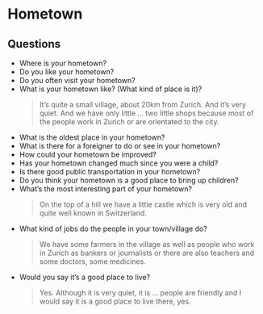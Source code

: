 # Hometown
## Questions
* Where is your hometown?
* Do you like your hometown?
* Do you often visit your hometown?
* What is your hometown like? (What kind of place is it)?
    > It’s quite a small village, about 20km from Zurich. And it’s very quiet. And we have only little ... two little shops because most of the people work in Zurich or are orientated to the city.
* What is the oldest place in your hometown?
* What is there for a foreigner to do or see in your hometown?
* How could your hometown be improved?
* Has your hometown changed much since you were a child?
* Is there good public transportation in your hometown?
* Do you think your hometown is a good place to bring up children?
* What’s the most interesting part of your hometown?
    > On the top of a hill we have a little castle which is very old and quite well known in Switzerland.
* What kind of jobs do the people in your town/village do?
    > We have some farmers in the village as well as people who work in Zurich as bankers or journalists or there are also teachers and some doctors, some medicines.
* Would you say it’s a good place to live?
    > Yes. Although it is very quiet, it is … people are friendly and I would say it is a good place to live there, yes.